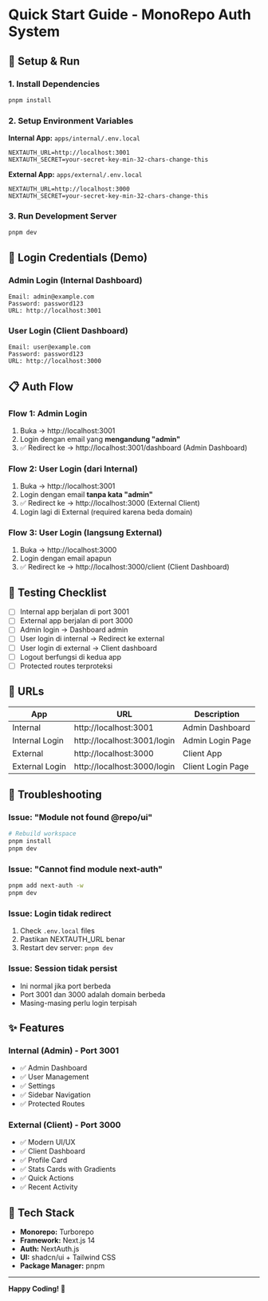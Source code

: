 # Quick Start Guide - MonoRepo Auth System

## 🚀 Setup & Run

### 1. Install Dependencies
```bash
pnpm install
```

### 2. Setup Environment Variables

**Internal App:** `apps/internal/.env.local`
```env
NEXTAUTH_URL=http://localhost:3001
NEXTAUTH_SECRET=your-secret-key-min-32-chars-change-this
```

**External App:** `apps/external/.env.local`
```env
NEXTAUTH_URL=http://localhost:3000
NEXTAUTH_SECRET=your-secret-key-min-32-chars-change-this
```

### 3. Run Development Server
```bash
pnpm dev
```

## 🔐 Login Credentials (Demo)

### Admin Login (Internal Dashboard)
```
Email: admin@example.com
Password: password123
URL: http://localhost:3001
```

### User Login (Client Dashboard)
```
Email: user@example.com
Password: password123
URL: http://localhost:3000
```

## 📋 Auth Flow

### Flow 1: Admin Login
1. Buka → http://localhost:3001
2. Login dengan email yang **mengandung "admin"**
3. ✅ Redirect ke → http://localhost:3001/dashboard (Admin Dashboard)

### Flow 2: User Login (dari Internal)
1. Buka → http://localhost:3001
2. Login dengan email **tanpa kata "admin"**
3. ✅ Redirect ke → http://localhost:3000 (External Client)
4. Login lagi di External (required karena beda domain)

### Flow 3: User Login (langsung External)
1. Buka → http://localhost:3000
2. Login dengan email apapun
3. ✅ Redirect ke → http://localhost:3000/client (Client Dashboard)

## 🎯 Testing Checklist

- [ ] Internal app berjalan di port 3001
- [ ] External app berjalan di port 3000
- [ ] Admin login → Dashboard admin
- [ ] User login di internal → Redirect ke external
- [ ] User login di external → Client dashboard
- [ ] Logout berfungsi di kedua app
- [ ] Protected routes terproteksi

## 📱 URLs

| App | URL | Description |
|-----|-----|-------------|
| Internal | http://localhost:3001 | Admin Dashboard |
| Internal Login | http://localhost:3001/login | Admin Login Page |
| External | http://localhost:3000 | Client App |
| External Login | http://localhost:3000/login | Client Login Page |

## 🔧 Troubleshooting

### Issue: "Module not found @repo/ui"
```bash
# Rebuild workspace
pnpm install
pnpm dev
```

### Issue: "Cannot find module next-auth"
```bash
pnpm add next-auth -w
pnpm dev
```

### Issue: Login tidak redirect
1. Check `.env.local` files
2. Pastikan NEXTAUTH_URL benar
3. Restart dev server: `pnpm dev`

### Issue: Session tidak persist
- Ini normal jika port berbeda
- Port 3001 dan 3000 adalah domain berbeda
- Masing-masing perlu login terpisah

## ✨ Features

### Internal (Admin) - Port 3001
- ✅ Admin Dashboard
- ✅ User Management
- ✅ Settings
- ✅ Sidebar Navigation
- ✅ Protected Routes

### External (Client) - Port 3000
- ✅ Modern UI/UX
- ✅ Client Dashboard
- ✅ Profile Card
- ✅ Stats Cards with Gradients
- ✅ Quick Actions
- ✅ Recent Activity

## 🎨 Tech Stack

- **Monorepo:** Turborepo
- **Framework:** Next.js 14
- **Auth:** NextAuth.js
- **UI:** shadcn/ui + Tailwind CSS
- **Package Manager:** pnpm

---

**Happy Coding! 🚀**
